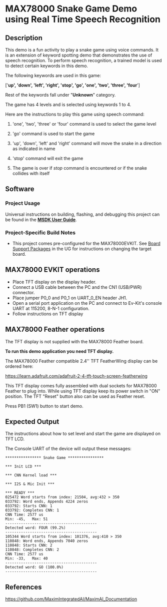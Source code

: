 # MAX78000 Snake Game Demo using Real Time Speech Recognition

## Description

This demo is a fun activity to play a snake game using voice commands. It is an extension of keyword spotting demo that demonstrates the use of speech recognition. 
To perform speech recognition, a trained model is used to detect certain keywords in this demo.

The following keywords are used in this game:

 ['**up', 'down', 'left', 'right', 'stop', 'go', 'one', 'two', 'three', 'four**']

Rest of the keywords fall under "**Unknown**" category.

The game has 4 levels and is selected using keywords 1 to 4. 

Here are the instructions to play this game using speech command:  

1. 'one', 'two', 'three' or 'four' command is used to select the game level

2. 'go' command is used to start the game

3. 'up', 'down', 'left' and 'right' command will move the snake in a direction as indicated in name

4. 'stop' command will exit the game

5. The game is over if *stop* command is encountered or if the snake collides with itself

## Software

### Project Usage

Universal instructions on building, flashing, and debugging this project can be found in the **[MSDK User Guide](https://analog-devices-msdk.github.io/msdk/USERGUIDE/)**.

### Project-Specific Build Notes

* This project comes pre-configured for the MAX78000EVKIT.  See [Board Support Packages](https://analog-devices-msdk.github.io/msdk/USERGUIDE/#board-support-packages) in the UG for instructions on changing the target board.

## MAX78000 EVKIT operations

*   Place TFT display on the display header.
*   Connect a USB cable between the PC and the CN1 (USB/PWR) connector.
*   Place jumper P0\_0 and P0\_1 on UART\_0\_EN header JH1.
*   Open a serial port application on the PC and connect to Ev-Kit's console UART at 115200, 8-N-1 configuration.
*   Follow instructions on TFT display

## MAX78000 Feather operations

The TFT display is not supplied with the MAX78000 Feather board.

**To run this demo application you need TFT display.**

The MAX78000 Feather compatible 2.4'' TFT FeatherWing display can be ordered here:

https://learn.adafruit.com/adafruit-2-4-tft-touch-screen-featherwing

This TFT display comes fully assembled with dual sockets for MAX78000 Feather to plug into.
While using TFT display keep its power switch in "ON" position. The TFT "Reset" button also can be used as Feather reset. 

Press PB1 (SW1) button to start demo.

## Expected Output
The instructions about how to set level and start the game are displayed on TFT LCD.  

The Console UART of the device will output these messages:

```
**************** Snake Game ****************

*** Init LCD ***

*** CNN Kernel load ***

*** I2S & Mic Init ***

*** READY ***
025472 Word starts from index: 21504, avg:432 > 350 
033792: Word ends, Appends 4224 zeros 
033792: Starts CNN: 1
033792: Completes CNN: 1
CNN Time: 2577 us
Min: -45,   Max: 51 
----------------------------------------- 
Detected word: FOUR (99.2%)
----------------------------------------- 
105344 Word starts from index: 101376, avg:410 > 350 
110848: Word ends, Appends 7040 zeros 
110848: Starts CNN: 2
110848: Completes CNN: 2
CNN Time: 2577 us
Min: -33,   Max: 40 
----------------------------------------- 
Detected word: GO (100.0%)
----------------------------------------- 
```

## References

https://github.com/MaximIntegratedAI/MaximAI_Documentation